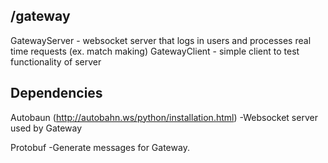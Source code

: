 /gateway
----
GatewayServer - websocket server that logs in users and processes real time requests (ex. match making)
GatewayClient - simple client to test functionality of server



Dependencies
---

Autobaun (http://autobahn.ws/python/installation.html)
-Websocket server used by Gateway

Protobuf
-Generate messages for Gateway.
